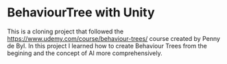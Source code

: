 # BehaviourTree with Unity
 
This is a cloning project that followed the https://www.udemy.com/course/behaviour-trees/ course created by Penny de Byl. In this project I learned how to create Behaviour Trees from the begining and the concept of AI more comprehensively.
